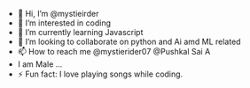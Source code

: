 - 👋 Hi, I’m @mystieirder
- 👀 I’m interested in coding
- 🌱 I’m currently learning Javascript 
- 💞️ I’m looking to collaborate on python and Ai amd ML related
- 📫 How to reach me @mystierider07 @Pushkal Sai A
- I am Male ...
- ⚡ Fun fact: I love playing songs while coding.

<!---
mystieirder/mystieirder is a ✨ special ✨ repository because its `README.md` (this file) appears on your GitHub profile.
You can click the Preview link to take a look at your changes.
--->
